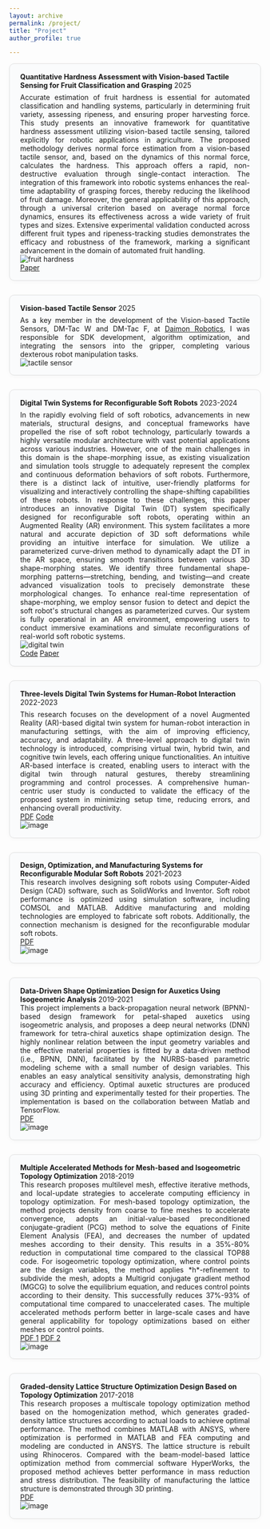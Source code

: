 ```yaml
---
layout: archive
permalink: /project/
title: "Project"
author_profile: true

---
```


<style>
.project-card {
  border: 1px solid #e0e0e0;
  border-radius: 10px;
  margin-bottom: 2em;
  padding: 1.2em 1.5em 1.2em 1.5em;
  background: #fafbfc;
  box-shadow: 0 2px 8px 0 rgba(0,0,0,0.03);
}
  font-size: 1.45em;
  font-weight: 900;
  color: #1a237e;
  margin-bottom: 0.5em;
  margin-top: 0.1em;
  line-height: 1.35;
  letter-spacing: 0.01em;
  display: block;
}
/* ...existing style code... */
</style>

<div class="project-card">
  <div class="project-title"><b>Quantitative Hardness Assessment with Vision-based Tactile Sensing for Fruit Classification and Grasping</b> <span class="project-badge">2025</span></div>
  <div style="text-align:justify; margin-top:0.5em;">
    Accurate estimation of fruit hardness is essential for automated classification and handling systems, particularly in determining fruit variety, assessing ripeness, and ensuring proper harvesting force. This study presents an innovative framework for quantitative hardness assessment utilizing vision-based tactile sensing, tailored explicitly for robotic applications in agriculture. The proposed methodology derives normal force estimation from a vision-based tactile sensor, and, based on the dynamics of this normal force, calculates the hardness. This approach offers a rapid, non-destructive evaluation through single-contact interaction. The integration of this framework into robotic systems enhances the real-time adaptability of grasping forces, thereby reducing the likelihood of fruit damage. Moreover, the general applicability of this approach, through a universal criterion based on average normal force dynamics, ensures its effectiveness across a wide variety of fruit types and sizes. Extensive experimental validation conducted across different fruit types and ripeness-tracking studies demonstrates the efficacy and robustness of the framework, marking a significant advancement in the domain of automated fruit handling.
  </div>
  <img class="project-img" src="https://github.com/user-attachments/assets/3660a1a6-2579-4ff7-9b55-a6bba432673b" alt="fruit hardness" />
  <div class="project-links">
    <a class="project-link-btn" href="https://arxiv.org/abs/2505.05725" target="_blank">Paper</a>
  </div>
</div>

<div class="project-card">
  <div class="project-title"><b>Vision-based Tactile Sensor</b> <span class="project-badge">2025</span></div>
  <div style="text-align:justify; margin-top:0.5em;">
    As a key member in the development of the Vision-based Tactile Sensors, DM-Tac W and DM-Tac F, at <a href="https://www.dmrobot.com/en/" target="_blank">Daimon Robotics</a>, I was responsible for SDK development, algorithm optimization, and integrating the sensors into the gripper, completing various dexterous robot manipulation tasks.
  </div>
  <img class="project-img" src="https://github.com/user-attachments/assets/12d43909-cf20-4e0a-a7c8-4c88c70910ec" alt="tactile sensor" />
</div>


<div class="project-card">
  <div class="project-title"><b>Digital Twin Systems for Reconfigurable Soft Robots</b> <span class="project-badge">2023-2024</span></div>
  <div style="text-align:justify; margin-top:0.5em;">
    In the rapidly evolving field of soft robotics, advancements in new materials, structural designs, and conceptual frameworks have propelled the rise of soft robot technology, particularly towards a highly versatile modular architecture with vast potential applications across various industries. However, one of the main challenges in this domain is the shape-morphing issue, as existing visualization and simulation tools struggle to adequately represent the complex and continuous deformation behaviors of soft robots. Furthermore, there is a distinct lack of intuitive, user-friendly platforms for visualizing and interactively controlling the shape-shifting capabilities of these robots. In response to these challenges, this paper introduces an innovative Digital Twin (DT) system specifically designed for reconfigurable soft robots, operating within an Augmented Reality (AR) environment. This system facilitates a more natural and accurate depiction of 3D soft deformations while providing an intuitive interface for simulation. We utilize a parameterized curve-driven method to dynamically adapt the DT in the AR space, ensuring smooth transitions between various 3D shape-morphing states. We identify three fundamental shape-morphing patterns—stretching, bending, and twisting—and create advanced visualization tools to precisely demonstrate these morphological changes. To enhance real-time representation of shape-morphing, we employ sensor fusion to detect and depict the soft robot's structural changes as parameterized curves. Our system is fully operational in an AR environment, empowering users to conduct immersive examinations and simulate reconfigurations of real-world soft robotic systems.
  </div>
  <img class="project-img" src="https://github.com/user-attachments/assets/cf3e018d-424c-4e68-8caa-55c696a89710" alt="digital twin" />
  <div class="project-links">
    <a class="project-link-btn" href="https://github.com/yuanzero/DT-Reconfigurable-Soft-Robot/tree/master" target="_blank">Code</a>
    <a class="project-link-btn" href="https://www.sciencedirect.com/science/article/pii/S0166361525000508" target="_blank">Paper</a>
  </div>
</div>

<div class="project-card">
  <div class="project-title"><b>Three-levels Digital Twin Systems for Human-Robot Interaction</b> <span class="project-badge">2022-2023</span></div>
  <div style="text-align:justify; margin-top:0.5em;">
    This research focuses on the development of a novel Augmented Reality (AR)-based digital twin system for human-robot interaction in manufacturing settings, with the aim of improving efficiency, accuracy, and adaptability. A three-level approach to digital twin technology is introduced, comprising virtual twin, hybrid twin, and cognitive twin levels, each offering unique functionalities. An intuitive AR-based interface is created, enabling users to interact with the digital twin through natural gestures, thereby streamlining programming and control processes. A comprehensive human-centric user study is conducted to validate the efficacy of the proposed system in minimizing setup time, reducing errors, and enhancing overall productivity.
  </div>
  <div class="project-links">
    <a class="project-link-btn" href="../../files/s40974-024-00327-7%20(1).pdf" target="_blank">PDF</a>
    <a class="project-link-btn" href="https://github.com/yuanzero/MR-Human-Robot-Interaction-Hololens2" target="_blank">Code</a>
  </div>
  <img class="project-img" src="https://github.com/user-attachments/assets/65b3a29e-05fd-45bc-9034-52c65106827c" alt="image" />
</div>

<div class="project-card">
  <div class="project-title"><b>Design, Optimization, and Manufacturing Systems for Reconfigurable Modular Soft Robots</b> <span class="project-badge">2021-2023</span></div>
  <div style="text-align:justify;">
    This research involves designing soft robots using Computer-Aided Design (CAD) software, such as SolidWorks and Inventor. Soft robot performance is optimized using simulation software, including COMSOL and MATLAB. Additive manufacturing and molding technologies are employed to fabricate soft robots. Additionally, the connection mechanism is designed for the reconfigurable modular soft robots.
  </div>
  <div class="project-links">
    <a class="project-link-btn" href="../../files/CAD_20(6)_2023_1141-1153%20(1).pdf" target="_blank">PDF</a>
  </div>
  <img class="project-img" src="https://github.com/user-attachments/assets/cac57803-c525-4245-a089-5aa951f58cd1" alt="image" />
</div>

<div class="project-card">
  <div class="project-title"><b>Data-Driven Shape Optimization Design for Auxetics Using Isogeometric Analysis</b> <span class="project-badge">2019-2021</span></div>
  <div style="text-align:justify;">
    This project implements a back-propagation neural network (BPNN)-based design framework for petal-shaped auxetics using isogeometric analysis, and proposes a deep neural networks (DNN) framework for tetra-chiral auxetics shape optimization design. The highly nonlinear relation between the input geometry variables and the effective material properties is fitted by a data-driven method (i.e., BPNN, DNN), facilitated by the NURBS-based parametric modeling scheme with a small number of design variables. This enables an easy analytical sensitivity analysis, demonstrating high accuracy and efficiency. Optimal auxetic structures are produced using 3D printing and experimentally tested for their properties. The implementation is based on the collaboration between Matlab and TensorFlow.
  </div>
  <div class="project-links">
    <a class="project-link-btn" href="../../files/Liao 等。 - 2022 - Deep-learning-based isogeometric inverse design fo.pdf" target="_blank">PDF</a>
  </div>
  <img class="project-img" src="https://github.com/user-attachments/assets/0a9be658-006d-4ecf-9763-0bf8fa5e8d29" alt="image" />
</div>

<div class="project-card">
  <div class="project-title"><b>Multiple Accelerated Methods for Mesh-based and Isogeometric Topology Optimization</b> <span class="project-badge">2018-2019</span></div>
  <div style="text-align:justify;">
    This research proposes multilevel mesh, effective iterative methods, and local-update strategies to accelerate computing efficiency in topology optimization. For mesh-based topology optimization, the method projects density from coarse to fine meshes to accelerate convergence, adopts an initial-value-based preconditioned conjugate-gradient (PCG) method to solve the equations of Finite Element Analysis (FEA), and decreases the number of updated meshes according to their density. This results in a 35%-80% reduction in computational time compared to the classical TOP88 code. For isogeometric topology optimization, where control points are the design variables, the method applies *h*-refinement to subdivide the mesh, adopts a Multigrid conjugate gradient method (MGCG) to solve the equilibrium equation, and reduces control points according to their density. This successfully reduces 37%-93% of computational time compared to unaccelerated cases. The multiple accelerated methods perform better in large-scale cases and have general applicability for topology optimizations based on either meshes or control points.
  </div>
  <div class="project-links">
    <a class="project-link-btn" href="../../files/Liao 等。 - 2019 - A triple acceleration method for topology optimiza.pdf" target="_blank">PDF 1</a>
    <a class="project-link-btn" href="../../files/Wang 等。 - 2020 - An efficient isogeometric topology optimization us.pdf" target="_blank">PDF 2</a>
  </div>
  <img class="project-img" src="https://github.com/user-attachments/assets/217c9091-8008-496c-9bbe-a8622a355caf" alt="image" />
</div>

<div class="project-card">
  <div class="project-title"><b>Graded-density Lattice Structure Optimization Design Based on Topology Optimization</b> <span class="project-badge">2017-2018</span></div>
  <div style="text-align:justify;">
    This research proposes a multiscale topology optimization method based on the homogenization method, which generates graded-density lattice structures according to actual loads to achieve optimal performance. The method combines MATLAB with ANSYS, where optimization is performed in MATLAB and FEA computing and modeling are conducted in ANSYS. The lattice structure is rebuilt using Rhinoceros. Compared with the beam-model-based lattice optimization method from commercial software HyperWorks, the proposed method achieves better performance in mass reduction and stress distribution. The feasibility of manufacturing the lattice structure is demonstrated through 3D printing.
  </div>
  <div class="project-links">
    <a class="project-link-btn" href="../../files/Liao - 2019 - Graded-density Lattice Structure Optimization Desi.pdf" target="_blank">PDF</a>
  </div>
  <img class="project-img" src="https://github.com/user-attachments/assets/9586c63b-2e20-48eb-96da-926c93dc436e" alt="image" />
</div>
